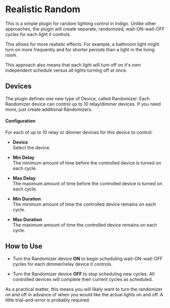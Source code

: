# Realistic Random

This is a simple plugin for random lighting control in Indigo.  Unlike other approaches, the plugin will create separate, randomized, wait-ON-wait-OFF cycles for each light it controls.  

This allows for more realistic effects. For example, a bathroom light might turn on more frequently and for shorter periods than a light in the living room.

This approach also means that each light will turn off on it's own independent schedule versus all lights turning off at once.

## Devices

The plugin defines one new type of Device, called Randomizer.  Each Randomizer device can control up to 10 relay/dimmer devices.  If you need more, just create additional Randomizers.

#### Configuration

For each of up to 10 relay or dimmer devices for this device to control:

* **Device**  
Select the device.

* **Min Delay**  
The minimum amount of time before the controlled device is turned on each cycle.

* **Max Delay**  
The maximum amount of time before the controlled device is turned on each cycle.

* **Min Duration**  
The minimum amount of time the controlled device remains on each cycle.

* **Max Duration**  
The maximum amount of time the controlled device remains on each cycle.


## How to Use

* Turn the Randomizer device **ON** to begin scheduling wait-ON-wait-OFF cycles for each dimmer/relay device it controls.

* Turn the Randomizer device **OFF** to stop scheduling new cycles.  All controlled devices will complete their current cycles as scheduled.  

As a practical matter, this means you will likely want to turn the randomizer on and off in advance of when you would like the actual lights on and off.  A little trial-and-error is probably required.
